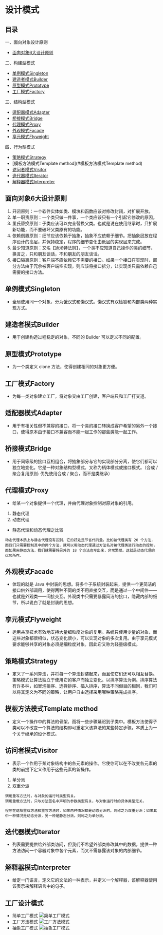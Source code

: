 # 设计模式

## 目录

一、面向对象设计原则

- [面向对象6大设计原则](#面向对象6大设计原则)

二、构建型模式

- [单例模式Singleton](#单例模式Singleton)
- [建造者模式Builder](#建造者模式Builder)
- [原型模式Prototype](#原型模式Prototype)
- [工厂模式Factory](#工厂模式Factory)

三、结构型模式

- [适配器模式Adapter](#适配器模式Adapter)
- [桥接模式Bridge](#桥接模式Bridge)
- [代理模式Proxy](#代理模式Proxy)
- [外观模式Facade](#外观模式Facade)
- [享元模式Flyweight](#享元模式Flyweight)

四、行为型模式

- [策略模式Strategy](#策略模式Strategy)
- [模板方法模式Template method](#模板方法模式Template method)
- [访问者模式Visitor](#访问者模式Visitor)
- [迭代器模式Iterator](#迭代器模式Iterator)
- [解释器模式Interpreter](#解释器模式Interpreter)

## 面向对象6大设计原则

1. 开闭原则：一个软件实体如类、模块和函数应该对修改封闭，对扩展开放。
2. 单一职责原则：一个类只做一件事，一个类应该只有一个引起它修改的原因。
3. 里氏替换原则：子类应该可以完全替换父类。也就是说在使用继承时，只扩展新功能，而不要破坏父类原有的功能。
4. 依赖倒置原则：细节应该依赖于抽象，抽象不应依赖于细节。把抽象层放在程序设计的高层，并保持稳定，程序的细节变化由低层的实现层来完成。
5. 最少知道原则：又名【迪米特法则】，一个类不应知道自己操作的类的细节，换言之，只和朋友谈话，不和朋友的朋友谈话。
6. 接口隔离原则：客户端不应依赖它不需要的接口。如果一个接口在实现时，部分方法由于冗余被客户端空实现，则应该将接口拆分，让实现类只需依赖自己需要的接口方法。

## 单例模式Singleton

- 全局使用同一个对象，分为饿汉式和懒汉式。懒汉式有双检锁和内部类两种实现方式。

## 建造者模式Builder

- 用于创建构造过程稳定的对象，不同的 Builder 可以定义不同的配置。

## 原型模式Prototype

- 为一个类定义 clone 方法，使得创建相同的对象更方便。

## 工厂模式Factory

- 为每一类对象建立工厂，将对象交由工厂创建，客户端只和工厂打交道。

## 适配器模式Adapter

- 用于有相关性但不兼容的接口，将一个类的接口转换成客户希望的另外一个接口，使得原本由于接口不兼容而不能一起工作的那些类能一起工作。

## 桥接模式Bridge

- 用于同等级的接口互相组合，将抽象部分与它的实现部分分离，使它们都可以独立地变化。它是一种对象结构型模式，又称为柄体模式或接口模式。（合成 / 聚合复用原则: 优先使用合成 / 聚合，而不是类继承）

## 代理模式Proxy

- 给某一个对象提供一个代理，并由代理对象控制对原对象的引用。

1. 静态代理
2. 动态代理

- 静态代理和动态代理之比较

```
动态代理本质上与静态代理没有区别，它的好处是节省代码量。比如被代理类有 20 个方法，而我们只需要控制其中的两个方法，就可以用动态代理通过方法名对被代理类进行动态的控制，而如果用静态方法，我们就需要将另外的 18 个方法也写出来，非常繁琐。这就是动态代理的优势所在。
```

## 外观模式Facade

- 体现的就是 Java 中封装的思想。将多个子系统封装起来，提供一个更简洁的接口供外部调用，使得两种不同的类不用直接交互，而是通过一个中间件——也就是外观类——间接交互。外观类中只需要暴露简洁的接口，隐藏内部的细节，所以说白了就是封装的思想。

## 享元模式Flyweight

- 运用共享技术有效地支持大量细粒度对象的复用。系统只使用少量的对象，而这些对象都很相似，状态变化很小，可以实现对象的多次复用。由于享元模式要求能够共享的对象必须是细粒度对象，因此它又称为轻量级模式。

## 策略模式Strategy

- 定义了一系列算法，并将每一个算法封装起来，而且使它们还可以相互替换。策略模式让算法独立于使用它的客户而独立变化。以排序算法为例。排序算法有许多种，如冒泡排序、选择排序、插入排序，算法不同但目的相同，我们可以将其定义为不同的策略，让用户自由选择采用哪种策略完成排序。

## 模板方法模式Template method

- 定义一个操作中的算法的骨架，而将一些步骤延迟到子类中。模板方法使得子类可以不改变一个算法的结构即可重定义该算法的某些特定步骤。本质上为一个关于继承的设计模式。

## 访问者模式Visitor

- 表示一个作用于某对象结构中的各元素的操作。它使你可以在不改变各元素的类的前提下定义作用于这些元素的新操作。

1. 单分派
2. 双重分派

```
调用重写方法时，与对象的运行时类型有关。
调用重载方法时，只与方法签名中声明的参数类型有关，与对象运行时的具体类型无关。
```

```
程序在选择重载方法和重写方法时，如果两种情况都是动态分派的，则称之为双重分派；如果其中一种情况是动态分派，另一种是静态分派，则称之为单分派。
```

## 迭代器模式Iterator

- 列表需要提供给外部类访问，但我们不希望外部类修改其中的数据。提供一种方法访问一个容器对象中各个元素，而又不需暴露该对象的内部细节。

## 解释器模式Interpreter

- 给定一门语言，定义它的文法的一种表示，并定义一个解释器，该解释器使用该表示来解释语言中的句子。

## 工厂设计模式

 - 简单工厂模式
 ![简单工厂模式](https://ws1.sinaimg.cn/large/006tNc79ly1g1von6zlhzj30u00xgad7.jpg)
 - 工厂方法模式
 ![工厂方法模式](https://ws4.sinaimg.cn/large/006tNc79ly1g1voogyodvj30u0115jut.jpg)
 - 抽象工厂模式
 ![抽象工厂模式](https://ws3.sinaimg.cn/large/006tNc79ly1g1vopbl5xhj30u012s798.jpg)